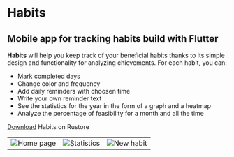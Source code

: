 # Habits

## Mobile app for tracking habits build with Flutter 

**Habits** will help you keep track of your beneficial habits thanks to its simple design and functionality for analyzing chievements. For each habit, you can:
* Mark completed days
* Change color and frequency
* Add daily reminders with choosen time
* Write your own reminder text 
* See the statistics for the year in the form of a graph and a heatmap
* Analyze the percentage of feasibility for a month and all the time

[Download](https://apps.rustore.ru/app/com.nikitashlyakhtin.habits) Habits on Rustore

||||
|:-:|:-:|:-:|
|![Home page](https://github.com/NikitaShlyakhtin/habit_tracker/blob/2c02a419b48b9416ebc969041f24839ff4c7e591/assets/presentation_screens/eng/01.png)|![Statistics](https://github.com/NikitaShlyakhtin/habit_tracker/blob/2c02a419b48b9416ebc969041f24839ff4c7e591/assets/presentation_screens/eng/02.png)|![New habit](https://github.com/NikitaShlyakhtin/habit_tracker/blob/2c02a419b48b9416ebc969041f24839ff4c7e591/assets/presentation_screens/eng/03.png)|


